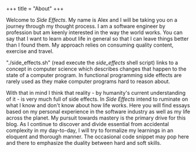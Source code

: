 +++
title = "About"
+++

Welcome to *Side Effects*. 
My name is Alex and I will be taking you on a journey through my thought process.
I am a software engineer by profession but am keenly interested in the way the world works. 
You can say that I want to learn about life in general so that I can leave things better than I found them. 
My approach relies on consuming quality content, exercise and travel.

"./side_effects.sh" (read execute the _side_effects_ shell script) links to a concept in computer science which describes changes that happen to the state of a computer program.
In functional programming side effects are rarely used as they make computer programs hard to reason about.

With that in mind I think that reality - by humanity's current understanding of it - is very much full of side effects. 
In *Side Effects* intend to ruminate on what I know and don't know about how life works. 
Here you will find essays based on my personal experience in the software industry as well as my life across the planet.
My pursuit towards mastery is the primary drive for this blog. 
As I continue to discover and divide essential from accidental complexity in my day-to-day, I will try to formalize my learnings in an eloquent and thorough manner.
The occasional code snippet may pop here and there to emphasize the duality between hard and soft skills.

